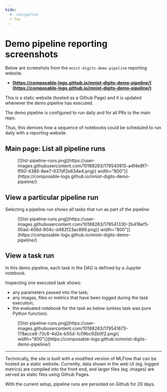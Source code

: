 ```yaml
---
hide:
  #- navigation
  - toc
---
```


# Demo pipeline reporting screenshots

Below are screeshots from the `mnist-digits-demo-pipeline` reporting website.

- **[https://composable-logs.github.io/mnist-digits-demo-pipeline/](https://composable-logs.github.io/mnist-digits-demo-pipeline/)**

This is a static website (hosted as a Github Page) and it is updated whenever the demo pipeline has executed.

The demo pipeline is configured to run daily and for all PRs to the main repo.

Thus, this demoes how a sequence of notebooks could be scheduled to run daily with a reporting website.

## Main page: List all pipeline runs

<!-- Image link: https://github.com/composable-logs/composable-logs/pull/131 -->
<figure markdown>
  [![list-pipeline-runs.png](https://user-images.githubusercontent.com/10188263/179540915-a4f4e8f7-ff00-4386-8ee7-637df2e634e4.png){ width="800"}](https://composable-logs.github.io/mnist-digits-demo-pipeline/)
</figure>

## View a particular pipeline run

Selecting a pipeline run shows all tasks that run as part of the pipeline:

<!-- Image link: https://github.com/composable-logs/composable-logs/pull/131 -->
<figure markdown>
  [![list-pipeline-runs.png](https://user-images.githubusercontent.com/10188263/179541330-2b416ef5-00ad-406d-904c-d482f23ac899.png){ width="800"}](https://composable-logs.github.io/mnist-digits-demo-pipeline/)
</figure>

## View a task run
In this demo pipeline, each task in the DAG is defined by a Jupyter notebook.

Inspecting one executed task shows:

- any parameters passed into the task;
- any images, files or metrics that have been logged during the task execution;
- the evaluated notebook for the task as below (unless task was pure Python function).

<!-- Image link: https://github.com/composable-logs/composable-logs/pull/131 -->
<figure markdown>
  [![list-pipeline-runs.png](https://user-images.githubusercontent.com/10188263/179541673-178acce8-73c6-4d2e-b55d-1c09bc92b0f2.png){ width="800"}](https://composable-logs.github.io/mnist-digits-demo-pipeline/)
</figure>

---

Technically, the site is built with a modified version of MLFlow that can be hosted as a static website.
Currently, data shown in the web UI (eg. logged metrics) are compiled into the front end, and larger files (eg. images) are served as static files using Github Pages.

With the current setup, pipeline runs are persisted on Github for 20 days.

